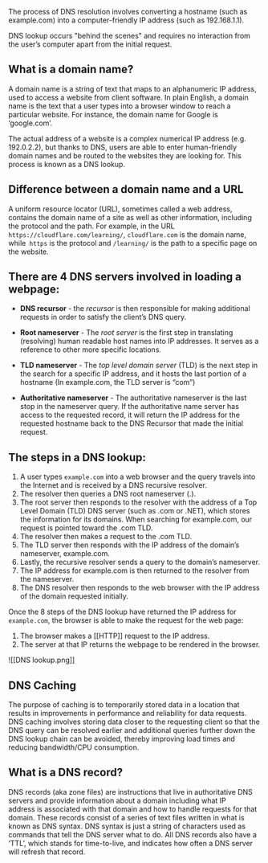 The process of DNS resolution involves converting a hostname (such as example.com) into a computer-friendly IP address (such as 192.168.1.1).

DNS lookup occurs "behind the scenes" and requires no interaction from the user’s computer apart from the initial request.

## What is a domain name?

A domain name is a string of text that maps to an alphanumeric IP address, used to access a website from client software. In plain English, a domain name is the text that a user types into a browser window to reach a particular website. For instance, the domain name for Google is ‘google.com’.

The actual address of a website is a complex numerical IP address (e.g. 192.0.2.2), but thanks to DNS, users are able to enter human-friendly domain names and be routed to the websites they are looking for. This process is known as a DNS lookup.
## Difference between a domain name and a URL

A uniform resource locator (URL), sometimes called a web address, contains the domain name of a site as well as other information, including the protocol and the path. For example, in the URL `https://cloudflare.com/learning/`, `cloudflare.com` is the domain name, while` https` is the protocol and `/learning/` is the path to a specific page on the website.
## There are 4 DNS servers involved in loading a webpage:

- **DNS recursor** - the _recursor_ is then responsible for making additional requests in order to satisfy the client’s DNS query.

- **Root nameserver** - The _root server_ is the first step in translating (resolving) human readable host names into IP addresses. It serves as a reference to other more specific locations.

- **TLD nameserver** - The _top level domain server_ (TLD)  is the next step in the search for a specific IP address, and it hosts the last portion of a hostname (In example.com, the TLD server is “com”)

- **Authoritative nameserver** - The authoritative nameserver is the last stop in the nameserver query. If the authoritative name server has access to the requested record, it will return the IP address for the requested hostname back to the DNS Recursor that made the initial request.

## The steps in a DNS lookup:

1. A user types `example.com` into a web browser and the query travels into the Internet and is received by a DNS recursive resolver.
2. The resolver then queries a DNS root nameserver (.).
3. The root server then responds to the resolver with the address of a Top Level Domain (TLD) DNS server (such as .com or .NET), which stores the information for its domains. When searching for example.com, our request is pointed toward the .com TLD.
4. The resolver then makes a request to the .com TLD.
5. The TLD server then responds with the IP address of the domain’s nameserver, example.com.
6. Lastly, the recursive resolver sends a query to the domain’s nameserver.
7. The IP address for example.com is then returned to the resolver from the nameserver.
8. The DNS resolver then responds to the web browser with the IP address of the domain requested initially.

Once the 8 steps of the DNS lookup have returned the IP address for `example.com`, the browser is able to make the request for the web page:

1. The browser makes a [[HTTP]] request to the IP address.
2. The server at that IP returns the webpage to be rendered in the browser.

![[DNS lookup.png]]

## DNS Caching
The purpose of caching is to temporarily stored data in a location that results in improvements in performance and reliability for data requests. DNS caching involves storing data closer to the requesting client so that the DNS query can be resolved earlier and additional queries further down the DNS lookup chain can be avoided, thereby improving load times and reducing bandwidth/CPU consumption.

## What is a DNS record?

DNS records (aka zone files) are instructions that live in authoritative DNS servers and provide information about a domain including what IP address is associated with that domain and how to handle requests for that domain. These records consist of a series of text files written in what is known as DNS syntax. DNS syntax is just a string of characters used as commands that tell the DNS server what to do. All DNS records also have a ‘TTL’,  which stands for time-to-live, and indicates how often a DNS server will refresh that record.
